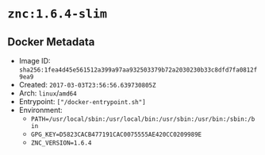 # `znc:1.6.4-slim`

## Docker Metadata

- Image ID: `sha256:1fea4d45e561512a399a97aa932503379b72a2030230b33c8dfd7fa0812f9ea9`
- Created: `2017-03-03T23:56:56.639730805Z`
- Arch: `linux`/`amd64`
- Entrypoint: `["/docker-entrypoint.sh"]`
- Environment:
  - `PATH=/usr/local/sbin:/usr/local/bin:/usr/sbin:/usr/bin:/sbin:/bin`
  - `GPG_KEY=D5823CACB477191CAC0075555AE420CC0209989E`
  - `ZNC_VERSION=1.6.4`
